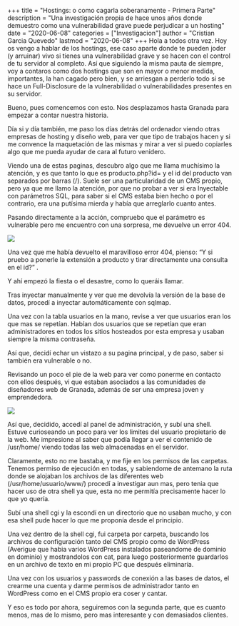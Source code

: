 +++
title = "Hostings: o como cagarla soberanamente - Primera Parte"
description = "Una investigación propia de hace unos años donde demuestro como una vulnerabilidad grave puede perjudicar a un hosting"
date = "2020-06-08"
categories = ["Investigacion"]
author = "Cristian Garcia Quevedo"
lastmod = "2020-06-08"
+++
Hola a todos otra vez. Hoy os vengo a hablar de los hostings, ese caso aparte donde te pueden joder (y arruinar) vivo si tienes una vulnerabilidad grave y se hacen con el control de tu servidor al completo. Así que siguiendo la misma pauta de siempre, voy a contaros como dos hostings que son en mayor o menor medida, importantes, la han cagado pero bien, y se arriesgan a perderlo todo si se hace un Full-Disclosure de la vulnerabilidad o vulnerabilidades presentes en su servidor.

Bueno, pues comencemos con esto. Nos desplazamos hasta Granada para empezar a contar nuestra historia.

Día si y día también, me paso los días detrás del ordenador viendo otras empresas de hosting y diseño web, para ver que tipo de trabajos hacen y si me convence la maquetación de las mismas y mirar a ver si puedo copiarles algo que me pueda ayudar de cara al futuro venidero.

Viendo una de estas paginas, descubro algo que me llama muchísimo la atención, y es que tanto lo que es producto.php?id= y el id del producto van separados por barras (/). Suele ser una particularidad de un CMS propio, pero ya que me llamo la atención, por que no probar a ver si era Inyectable con parámetros SQL, para saber si el CMS estaba bien hecho o por el contrario, era una putísima mierda y había que arreglarlo cuanto antes.

Pasando directamente a la acción, compruebo que el parámetro es vulnerable pero me encuentro con una sorpresa, me devuelve un error 404.

![](/img/4041.png)

Una vez que me había devuelto el maravilloso error 404, pienso: “Y si pruebo a ponerle la extensión a producto y tirar directamente una consulta en el id?” .

Y ahí empezó la fiesta o el desastre, como lo queráis llamar.

Tras inyectar manualmente y ver que me devolvía la versión de la base de datos, procedí a inyectar automáticamente con sqlmap.

Una vez con la tabla usuarios en la mano, revise a ver que usuarios eran los que mas se repetían. Habían dos usuarios que se repetían que eran administradores en todos los sitios hosteados por esta empresa y usaban siempre la misma contraseña.

Así que, decidí echar un vistazo a su pagina principal, y de paso, saber si también era vulnerable o no.

Revisando un poco el pie de la web para ver como ponerme en contacto con ellos después, vi que estaban asociados a las comunidades de diseñadores web de Granada, además de ser una empresa joven y emprendedora.

![](/img/granada.png)

Así que, decidido, accedí al panel de administración, y subí una shell. Estuve curioseando un poco para ver los limites del usuario propietario de la web. Me impresione al saber que podía llegar a ver el contenido de /usr/home/ viendo todas las web almacenadas en el servidor.

Claramente, esto no me bastaba, y me fije en los permisos de las carpetas. Tenemos permiso de ejecución en todas, y sabiendome de antemano la ruta donde se alojaban los archivos de las diferentes web (/usr/home/usuario/www/) procedí a investigar aun mas, pero tenia que hacer uso de otra shell ya que, esta no me permitía precisamente hacer lo que yo quería.

Subí una shell cgi y la escondí en un directorio que no usaban mucho, y con esa shell pude hacer lo que me proponía desde el principio.

Una vez dentro de la shell cgi, fui carpeta por carpeta, buscando los archivos de configuración tanto del CMS propio como de WordPress (Averigue que habia varios WordPress instalados paseandome de dominio en dominio) y mostrandolos con cat, para luego posteriormente guardarlos en un archivo de texto en mi propio PC que después eliminaría.

Una vez con los usuarios y passwords de conexión a las bases de datos, el crearme una cuenta y darme permisos de administrador tanto en WordPress como en el CMS propio era coser y cantar.

Y eso es todo por ahora, seguiremos con la segunda parte, que es cuanto menos, mas de lo mismo, pero mas interesante y con demasiados clientes.
